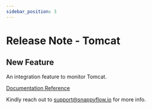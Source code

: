 ```yaml
---
sidebar_position: 3 
---
```

# Release Note - Tomcat

## New Feature

An integration feature to monitor Tomcat.

[Documentation Reference](/docs/Integrations/tomcat/overview)

Kindly reach out to [support@snappyflow.io](mailto:support@snappyflow.io) for more info.

